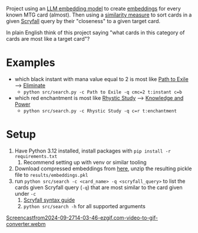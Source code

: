 Project using an [LLM embedding model](https://platform.openai.com/docs/guides/embeddings/embedding-models) to create [embeddings](https://huggingface.co/blog/getting-started-with-embeddings) for every known MTG card (almost). Then using a [similarity measure](https://en.wikipedia.org/wiki/Similarity_measure) to sort cards in a given [Scryfall](https://scryfall.com/docs/syntax) query by their "closeness" to a given target card. 

In plain English think of this project saying "what cards in this category of cards are most like a target card"?

# Examples
- which black instant with mana value equal to 2 is most like [Path to Exile](https://scryfall.com/card/otc/85/path-to-exile) --> [Eliminate](https://scryfall.com/card/m21/97/eliminate?utm_source=api)
    - `python src/search.py -c Path to Exile -q cmc=2 t:instant c=b`
- which red enchantment is most like [Rhystic Study]([https://scryfall.com/card/otc/85/path-to-exile](https://scryfall.com/card/jmp/169/rhystic-study)) --> [Knowledge and Power]([https://scryfall.com/card/m21/97/eliminate?utm_source=api](https://scryfall.com/card/jou/101/knowledge-and-power?utm_source=api))
    - `python src/search.py -c Rhystic Study -q c=r t:enchantment`

# Setup
1. Have Python 3.12 installed, install packages with `pip install -r requirements.txt`
    1. Recommend setting up with venv or similar tooling
1. Download compressed embeddings from [here](https://drive.google.com/file/d/18MytGt1olSOHPB4d6s7psue6qT6ymgW2/view?usp=sharing), unzip the resulting pickle file to `results/embeddings.pkl`
1. run `python src/search -c <card_name> -q <scryfall_query>` to list the cards given Scryfall query (`-q`) that are most similar to the card given under `-c`
    1. [Scryfall syntax guide](https://scryfall.com/docs/syntax)
    1. `python src/search -h` for all supported arguments

  [Screencastfrom2024-09-2714-03-46-ezgif.com-video-to-gif-converter.webm](https://github.com/user-attachments/assets/d304fdf5-835b-43d8-84b6-fa1c338594a1)
